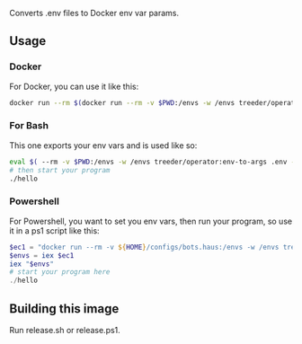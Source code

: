 Converts .env files to Docker env var params. 

## Usage

### Docker

For Docker, you can use it like this:

```sh
docker run --rm $(docker run --rm -v $PWD:/envs -w /envs treeder/operator:env-to-args .env) -p 8080:8080 treeder/hello
```

### For Bash

This one exports your env vars and is used like so:



```sh
eval $( --rm -v $PWD:/envs -w /envs treeder/operator:env-to-args .env --type sh)
# then start your program
./hello
```

### Powershell

For Powershell, you want to set you env vars, then run your program, so use it in a ps1 script like this:

```ps1
$ec1 = "docker run --rm -v ${HOME}/configs/bots.haus:/envs -w /envs treeder/operator:env-to-args dev.env --type ps"
$envs = iex $ec1
iex "$envs"
# start your program here
./hello
```

## Building this image

Run release.sh or release.ps1.

